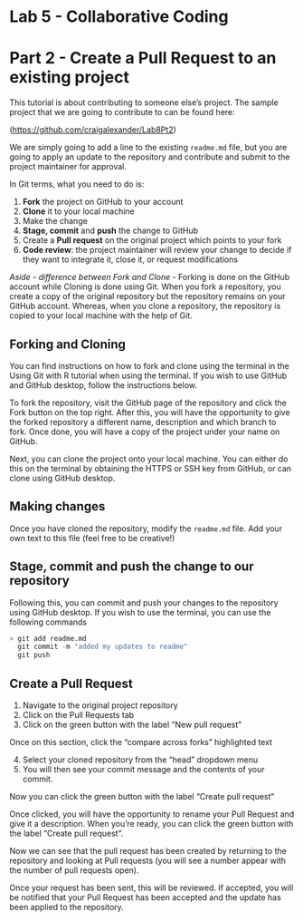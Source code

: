Lab 5 - Collaborative Coding
================

# Part 2 - Create a Pull Request to an existing project

This tutorial is about contributing to someone else’s project. The
sample project that we are going to contribute to can be found here:

(<https://github.com/craigalexander/Lab8Pt2>)

We are simply going to add a line to the existing `readme.md` file, but
you are going to apply an update to the repository and contribute and
submit to the project maintainer for approval.

In Git terms, what you need to do is:

1.  **Fork** the project on GitHub to your account
2.  **Clone** it to your local machine
3.  Make the change
4.  **Stage, commit** and **push** the change to GitHub
5.  Create a **Pull request** on the original project which points to
    your fork
6.  **Code review**: the project maintainer will review your change to
    decide if they want to integrate it, close it, or request
    modifications

*Aside - difference between Fork and Clone* - Forking is done on the
GitHub account while Cloning is done using Git. When you fork a
repository, you create a copy of the original repository but the
repository remains on your GitHub account. Whereas, when you clone a
repository, the repository is copied to your local machine with the help
of Git.

## Forking and Cloning

You can find instructions on how to fork and clone using the terminal in
the Using Git with R tutorial when using the terminal. If you wish to
use GitHub and GitHub desktop, follow the instructions below.

To fork the repository, visit the GitHub page of the repository and
click the Fork button on the top right. After this, you will have the
opportunity to give the forked repository a different name, description
and which branch to fork. Once done, you will have a copy of the project
under your name on GitHub.

Next, you can clone the project onto your local machine. You can either
do this on the terminal by obtaining the HTTPS or SSH key from GitHub,
or can clone using GitHub desktop.

## Making changes

Once you have cloned the repository, modify the `readme.md` file. Add
your own text to this file (feel free to be creative!)

## Stage, commit and push the change to our repository

Following this, you can commit and push your changes to the repository
using GitHub desktop. If you wish to use the terminal, you can use the
following commands

``` r
> git add readme.md
  git commit -m "added my updates to readme"
  git push
```

## Create a Pull Request

1.  Navigate to the original project repository
2.  Click on the Pull Requests tab
3.  Click on the green button with the label “New pull request”

Once on this section, click the “compare across forks” highlighted text

4.  Select your cloned repository from the “head” dropdown menu
5.  You will then see your commit message and the contents of your
    commit.

Now you can click the green button with the label “Create pull request”

Once clicked, you will have the opportunity to rename your Pull Request
and give it a description. When you’re ready, you can click the green
button with the label “Create pull request”.

Now we can see that the pull request has been created by returning to
the repository and looking at Pull requests (you will see a number
appear with the number of pull requests open).

Once your request has been sent, this will be reviewed. If accepted, you
will be notified that your Pull Request has been accepted and the update
has been applied to the repository.
